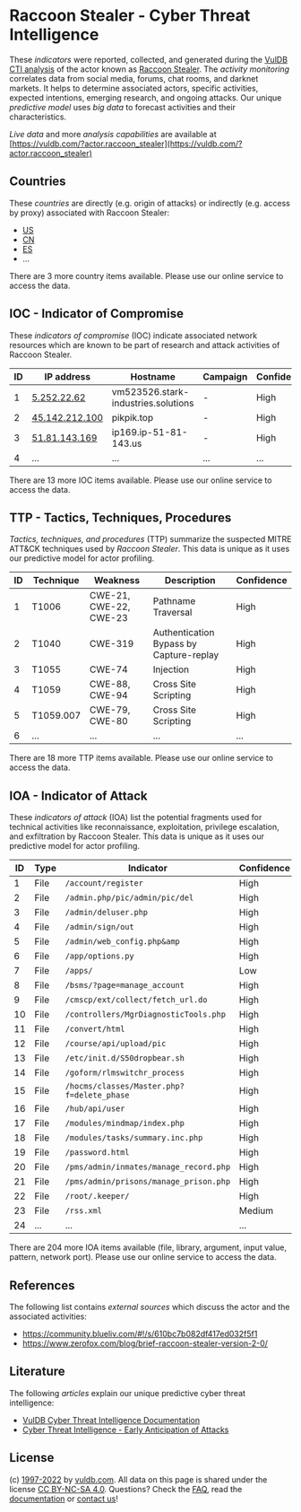 # Raccoon Stealer - Cyber Threat Intelligence

These _indicators_ were reported, collected, and generated during the [VulDB CTI analysis](https://vuldb.com/?kb.cti) of the actor known as [Raccoon Stealer](https://vuldb.com/?actor.raccoon_stealer). The _activity monitoring_ correlates data from social media, forums, chat rooms, and darknet markets. It helps to determine associated actors, specific activities, expected intentions, emerging research, and ongoing attacks. Our unique _predictive model_ uses _big data_ to forecast activities and their characteristics.

_Live data_ and more _analysis capabilities_ are available at [https://vuldb.com/?actor.raccoon_stealer](https://vuldb.com/?actor.raccoon_stealer)

## Countries

These _countries_ are directly (e.g. origin of attacks) or indirectly (e.g. access by proxy) associated with Raccoon Stealer:

* [US](https://vuldb.com/?country.us)
* [CN](https://vuldb.com/?country.cn)
* [ES](https://vuldb.com/?country.es)
* ...

There are 3 more country items available. Please use our online service to access the data.

## IOC - Indicator of Compromise

These _indicators of compromise_ (IOC) indicate associated network resources which are known to be part of research and attack activities of Raccoon Stealer.

ID | IP address | Hostname | Campaign | Confidence
-- | ---------- | -------- | -------- | ----------
1 | [5.252.22.62](https://vuldb.com/?ip.5.252.22.62) | vm523526.stark-industries.solutions | - | High
2 | [45.142.212.100](https://vuldb.com/?ip.45.142.212.100) | pikpik.top | - | High
3 | [51.81.143.169](https://vuldb.com/?ip.51.81.143.169) | ip169.ip-51-81-143.us | - | High
4 | ... | ... | ... | ...

There are 13 more IOC items available. Please use our online service to access the data.

## TTP - Tactics, Techniques, Procedures

_Tactics, techniques, and procedures_ (TTP) summarize the suspected MITRE ATT&CK techniques used by _Raccoon Stealer_. This data is unique as it uses our predictive model for actor profiling.

ID | Technique | Weakness | Description | Confidence
-- | --------- | -------- | ----------- | ----------
1 | T1006 | CWE-21, CWE-22, CWE-23 | Pathname Traversal | High
2 | T1040 | CWE-319 | Authentication Bypass by Capture-replay | High
3 | T1055 | CWE-74 | Injection | High
4 | T1059 | CWE-88, CWE-94 | Cross Site Scripting | High
5 | T1059.007 | CWE-79, CWE-80 | Cross Site Scripting | High
6 | ... | ... | ... | ...

There are 18 more TTP items available. Please use our online service to access the data.

## IOA - Indicator of Attack

These _indicators of attack_ (IOA) list the potential fragments used for technical activities like reconnaissance, exploitation, privilege escalation, and exfiltration by Raccoon Stealer. This data is unique as it uses our predictive model for actor profiling.

ID | Type | Indicator | Confidence
-- | ---- | --------- | ----------
1 | File | `/account/register` | High
2 | File | `/admin.php/pic/admin/pic/del` | High
3 | File | `/admin/deluser.php` | High
4 | File | `/admin/sign/out` | High
5 | File | `/admin/web_config.php&amp` | High
6 | File | `/app/options.py` | High
7 | File | `/apps/` | Low
8 | File | `/bsms/?page=manage_account` | High
9 | File | `/cmscp/ext/collect/fetch_url.do` | High
10 | File | `/controllers/MgrDiagnosticTools.php` | High
11 | File | `/convert/html` | High
12 | File | `/course/api/upload/pic` | High
13 | File | `/etc/init.d/S50dropbear.sh` | High
14 | File | `/goform/rlmswitchr_process` | High
15 | File | `/hocms/classes/Master.php?f=delete_phase` | High
16 | File | `/hub/api/user` | High
17 | File | `/modules/mindmap/index.php` | High
18 | File | `/modules/tasks/summary.inc.php` | High
19 | File | `/password.html` | High
20 | File | `/pms/admin/inmates/manage_record.php` | High
21 | File | `/pms/admin/prisons/manage_prison.php` | High
22 | File | `/root/.keeper/` | High
23 | File | `/rss.xml` | Medium
24 | ... | ... | ...

There are 204 more IOA items available (file, library, argument, input value, pattern, network port). Please use our online service to access the data.

## References

The following list contains _external sources_ which discuss the actor and the associated activities:

* https://community.blueliv.com/#!/s/610bc7b082df417ed032f5f1
* https://www.zerofox.com/blog/brief-raccoon-stealer-version-2-0/

## Literature

The following _articles_ explain our unique predictive cyber threat intelligence:

* [VulDB Cyber Threat Intelligence Documentation](https://vuldb.com/?kb.cti)
* [Cyber Threat Intelligence - Early Anticipation of Attacks](https://www.scip.ch/en/?labs.20201022)

## License

(c) [1997-2022](https://vuldb.com/?kb.changelog) by [vuldb.com](https://vuldb.com/?kb.about). All data on this page is shared under the license [CC BY-NC-SA 4.0](https://creativecommons.org/licenses/by-nc-sa/4.0/). Questions? Check the [FAQ](https://vuldb.com/?kb.faq), read the [documentation](https://vuldb.com/?kb) or [contact us](https://vuldb.com/?contact)!
